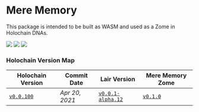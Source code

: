 
# Mere Memory
This package is intended to be built as WASM and used as a Zome in Holochain DNAs.


[![](https://img.shields.io/github/issues-raw/mjbrisebois/hc-zome-mere-memory?style=flat-square)](https://github.com/mjbrisebois/hc-zome-mere-memory/issues)
[![](https://img.shields.io/github/issues-closed-raw/mjbrisebois/hc-zome-mere-memory?style=flat-square)](https://github.com/mjbrisebois/hc-zome-mere-memory/issues?q=is%3Aissue+is%3Aclosed)
[![](https://img.shields.io/github/issues-pr-raw/mjbrisebois/hc-zome-mere-memory?style=flat-square)](https://github.com/mjbrisebois/hc-zome-mere-memory/pulls)


### Holochain Version Map

| Holochain Version                                                                                  | Commit Date    | Lair Version                                                                                         | Mere Memory Zome                                                           |
|----------------------------------------------------------------------------------------------------|----------------|------------------------------------------------------------------------------------------------------|----------------------------------------------------------------------------|
| [`v0.0.100`](https://github.com/holochain/holochain/tree/3bd9181ea35c32993d1550591fd19720b31065f6) | *Apr 20, 2021* | [`v0.0.1-alpha.12`](https://github.com/holochain/lair/tree/a01a40640574d3cfabae33dfe3f861de7bd7a57c) | [`v0.1.0`](https://github.com/mjbrisebois/hc-zome-mere-memory/tree/v0.1.0) |
